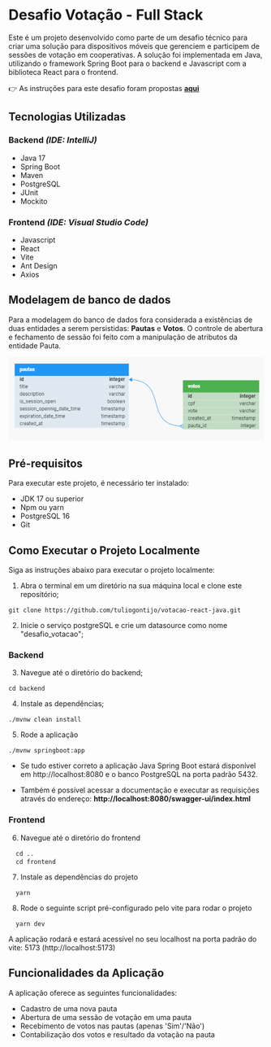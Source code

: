 # Desafio Votação - Full Stack

Este é um projeto desenvolvido como parte de um desafio técnico para criar uma solução para dispositivos móveis que gerenciem e participem de sessões de votação em cooperativas. A solução foi implementada em Java, utilizando o framework Spring Boot para o backend e Javascript com a biblioteca React para o frontend.

👉 As instruções para este desafio foram propostas **[aqui](docs/INSTRUCOES_DEASAFIO.md)**

## Tecnologias Utilizadas

### Backend *(IDE: IntelliJ)*
- Java 17
- Spring Boot
- Maven
- PostgreSQL
- JUnit
- Mockito

### Frontend *(IDE: Visual Studio Code)*
- Javascript
- React
- Vite
- Ant Design
- Axios

## Modelagem de banco de dados

Para a modelagem do banco de dados fora considerada a existências de duas entidades a serem persistidas: **Pautas** e **Votos**. O controle de abertura e fechamento de sessão foi feito com a manipulação de atributos da entidade Pauta.

<img src="./docs/img/desafio_votacao.png" alt="Modelagem do banco de dados">

## Pré-requisitos

Para executar este projeto, é necessário ter instalado:

- JDK 17 ou superior
- Npm ou yarn
- PostgreSQL 16
- Git

## Como Executar o Projeto Localmente

Siga as instruções abaixo para executar o projeto localmente:

1. Abra o terminal em um diretório na sua máquina local e clone este repositório;
```
git clone https://github.com/tuliogontijo/votacao-react-java.git
```
2. Inicie o serviço postgreSQL e crie um datasource como nome "desafio_votacao";

### Backend

3. Navegue até o diretório do backend;
```
cd backend
```
4. Instale as dependências;
```
./mvnw clean install
```
5. Rode a aplicação
```
./mvnw springboot:app
```
- Se tudo estiver correto a aplicação Java Spring Boot estará disponível em http://localhost:8080 e o banco PostgreSQL na porta padrão 5432.

- Também é possível acessar a documentação e executar as requisições através do endereço: **http://localhost:8080/swagger-ui/index.html**

### Frontend

6. Navegue até o diretório do frontend
```
  cd ..
  cd frontend
```
7. Instale as dependências do projeto
```
  yarn
```
8. Rode o seguinte script pré-configurado pelo vite para rodar o projeto
```
  yarn dev
```

A aplicação rodará e estará acessível no seu localhost na porta padrão do vite: 5173 (http://localhost:5173)

## Funcionalidades da Aplicação

A aplicação oferece as seguintes funcionalidades:

- Cadastro de uma nova pauta
- Abertura de uma sessão de votação em uma pauta
- Recebimento de votos nas pautas (apenas 'Sim'/'Não')
- Contabilização dos votos e resultado da votação na pauta